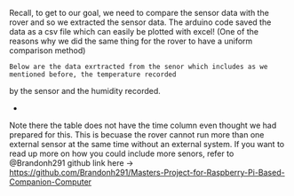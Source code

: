 Recall, to get to our goal, we need to compare the sensor data with the rover and so we extracted the sensor data.
The arduino code saved the data as a csv file which can easily be plotted with excel! (One of the reasons why we did 
the same thing for the rover to have a uniform comparison method) 

    Below are the data exrtracted from the senor which includes as we mentioned before, the temperature recorded
by the sensor and the humidity recorded. 

* 

Note there the table does not have the time column even thought we had prepared for this. This is becuase the rover
cannot run more than one external sensor at the same time without an external system. 
If you want to read up more on how you could include more senors,
refer to @Brandonh291 github link here -> https://github.com/Brandonh291/Masters-Project-for-Raspberry-Pi-Based-Companion-Computer
